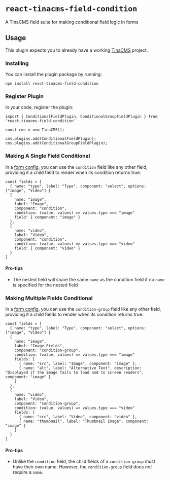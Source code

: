 # `react-tinacms-field-condition`

A TinaCMS field suite for making conditional field logic in forms

## Usage

This plugin expects you to already have a working [TinaCMS](https://tinacms.org) project.

### Installing

You can install the plugin package by running:

```
npm install react-tinacms-field-condition
```

### Register Plugin

In your code, register the plugin:

```
import { ConditionalFieldPlugin, ConditionalGroupFieldPlugin } from 'react-tinacms-field-condition'

const cms = new TinaCMS();

cms.plugins.add(ConditionalFieldPlugin);
cms.plugins.add(ConditionalGroupFieldPlugin);
```

### Making A Single Field Conditional

In a [form config](https://tina.io/docs/plugins/forms/), you can use the `condition` field like any other field, providing it a child field to render when its condition returns true.

```
const fields = [
  { name: "type", label: "Type", component: "select", options: ["image", "Video"] }
  { 
    name: "image", 
    label: "Image", 
    component: "condition",
    condition: (value, values) => values.type === "image"
    field: { component: "image" }
  },
  { 
    name: "video", 
    label: "Video", 
    component: "condition",
    condition: (value, values) => values.type === "video"
    field: { component: "video" }
  }
]
```

#### Pro-tips

- The nested field will share the same `name` as the condition field if no `name` is specified for the nested field

### Making Multiple Fields Conditional

In a [form config](https://tina.io/docs/plugins/forms/), you can use the `condition-group` field like any other field, providing it a child fields to render when its condition returns true.

```
const fields = [
  { name: "type", label: "Type", component: "select", options: ["image", "Video"] }
  { 
    name: "image", 
    label: "Image Fields", 
    component: "condition-group",
    condition: (value, values) => values.type === "image"
    fields: [
      { name: "src", label: "Image", component: "image" },
      { name: "alt", label: "Alternative Text", description: "Displayed if the image fails to load and to screen readers", component: "image" }
    ]
  },
  { 
    name: "video", 
    label: "Video", 
    component: "condition-group",
    condition: (value, values) => values.type === "video"
    fields: [
      { name: "src", label: "Video", component: "video" },
      { name: "thumbnail", label: "Thumbnail Image", component: "image" }
    ]
  }
]
```

#### Pro-tips

- Unlike the `condition` field, the child fields of a `condition-group` must have their own name. However, the `condition-group` field does _not_ require a `name`.
